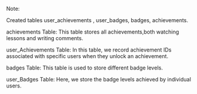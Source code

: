 Note:

Created tables user_achievements , user_badges, badges, achievements.

achievements Table: This table stores all achievements,both watching lessons and writing comments.

user_Achievements Table: In this table, we record achievement IDs associated with specific users when they unlock an achievement.

badges Table: This table is used to store different badge levels.

user_Badges Table: Here, we store the badge levels achieved by individual users.